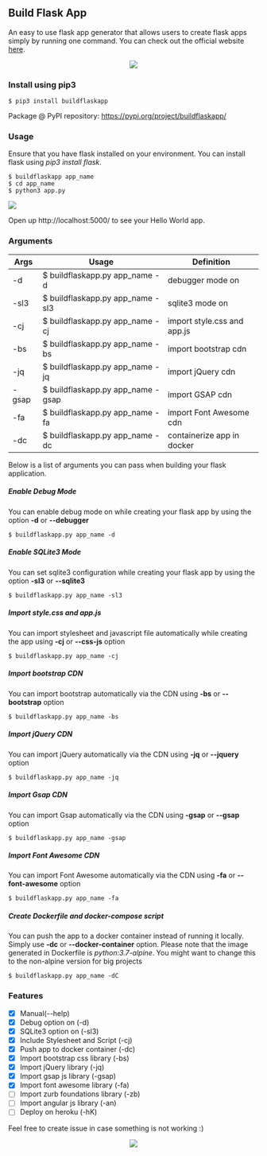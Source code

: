 ## Build Flask App

An easy to use flask app generator that allows users to create flask apps simply by running one command. You can check out the official website [here](https://build-flask-app.kouul.website).

<p align="center">
<img src="./img/logo.gif">
</p>

### Install using pip3
```
$ pip3 install buildflaskapp
```
Package @ PyPI repository: https://pypi.org/project/buildflaskapp/

### Usage
Ensure that you have flask installed on your environment. You can install flask using _pip3 install flask_.
```
$ buildflaskapp app_name
$ cd app_name
$ python3 app.py
```
![](./demo/buildflaskapp.gif)

Open up http://localhost:5000/ to see your Hello World app.

### Arguments

Args | Usage | Definition
------------ | ------------- | -------------
-d | $ buildflaskapp.py app_name -d | debugger mode on
-sl3 | $ buildflaskapp.py app_name -sl3 | sqlite3 mode on
-cj | $ buildflaskapp.py app_name -cj | import style.css and app.js
-bs | $ buildflaskapp.py app_name -bs | import bootstrap cdn
-jq | $ buildflaskapp.py app_name -jq | import jQuery cdn
-gsap | $ buildflaskapp.py app_name -gsap | import GSAP cdn
-fa | $ buildflaskapp.py app_name -fa | import Font Awesome cdn
-dc | $ buildflaskapp.py app_name -dc | containerize app in docker

Below is a list of arguments you can pass when building your flask application.
##### Enable Debug Mode
You can enable debug mode on while creating your flask app by using the option **-d** or **--debugger**
```
$ buildflaskapp.py app_name -d
```

##### Enable SQLite3 Mode
You can set sqlite3 configuration while creating your flask app by using the option **-sl3** or **--sqlite3**
```
$ buildflaskapp.py app_name -sl3
```

##### Import style.css and app.js
You can import stylesheet and javascript file automatically while creating the app using **-cj** or **--css-js** option
```
$ buildflaskapp.py app_name -cj
```

##### Import bootstrap CDN
You can import bootstrap automatically via the CDN using **-bs** or **--bootstrap** option
```
$ buildflaskapp.py app_name -bs
```

##### Import jQuery CDN
You can import jQuery automatically via the CDN using **-jq** or **--jquery** option
```
$ buildflaskapp.py app_name -jq
```

##### Import Gsap CDN
You can import Gsap automatically via the CDN using **-gsap** or **--gsap** option
```
$ buildflaskapp.py app_name -gsap
```

##### Import Font Awesome CDN
You can import Font Awesome automatically via the CDN using **-fa** or **--font-awesome** option
```
$ buildflaskapp.py app_name -fa
```

##### Create Dockerfile and docker-compose script
You can push the app to a docker container instead of running it locally. Simply use **-dc** or **--docker-container** option. Please note that the image generated in Dockerfile is *python:3.7-alpine*. You might want to change this to the non-alpine version for big projects
```
$ buildflaskapp.py app_name -dC
```


### Features
- [x] Manual(--help)
- [x] Debug option on (-d)
- [x] SQLite3 option on (-sl3)
- [x] Include Stylesheet and Script (-cj)
- [x] Push app to docker container (-dc)
- [x] Import bootstrap css library (-bs)
- [x] Import jQuery library (-jq)
- [x] Import gsap js library (-gsap)
- [x] Import font awesome library (-fa)
- [ ] Import zurb foundations library (-zb)
- [ ] Import angular js library (-an)
- [ ] Deploy on heroku (-hK)

Feel free to create issue in case something is not working :)

<p align="center">
<img src="./img/logo.png">
</p>